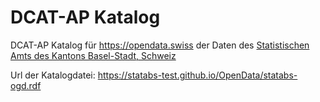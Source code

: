 # DCAT-AP Katalog 
DCAT-AP Katalog für https://opendata.swiss der Daten des [Statistischen Amts des Kantons Basel-Stadt, Schweiz](http://www.statistik.bs.ch)

Url der Katalogdatei: https://statabs-test.github.io/OpenData/statabs-ogd.rdf